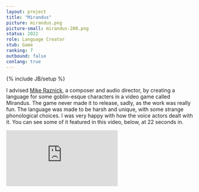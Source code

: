 ```yaml
---
layout: project
title: "Mirandus"
picture: mirandus.png
picture-small: mirandus-200.png
status: 2022
role: Language Creator
stub: Game
ranking: 7
outbound: false
conlang: true
---
```

{% include JB/setup %}


I advised [Mike Raznick](https://mikeraznick.com/), a composer and audio director, by creating a language for some goblin-esque characters in a video game called Mirandus. The game never made it to release, sadly, as the work was really fun. The language was made to be harsh and unique, with some strange phonological choices. I was very happy with how the voice actors dealt with it. You can see some of it featured in this video, below, at 22 seconds in.

<div class="video-container">
  <iframe src="https://www.youtube.com/embed/djx6P9TpPzg?si=nQQNhrAsTCmN4Csw&t=22"
          frameborder="0"
          allowfullscreen>
  </iframe>
</div>
